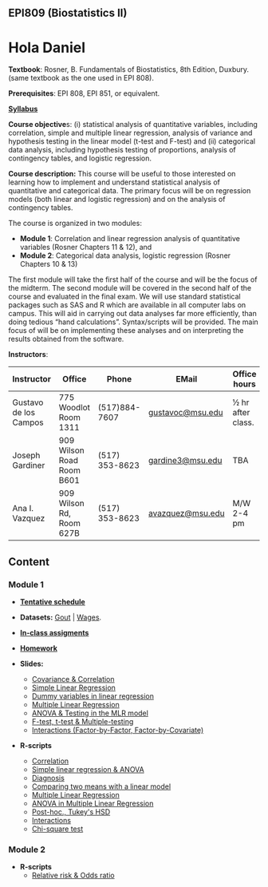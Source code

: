 ## EPI809 (Biostatistics II)

# Hola Daniel

**Textbook**: Rosner, B. Fundamentals of Biostatistics, 8th Edition, Duxbury. (same textbook as the one used in EPI 808).

**Prerequisites**:	EPI 808, EPI 851, or equivalent.

**[Syllabus](https://github.com/gdlc/EPI809/blob/master/EPI_809_SPRING_2020-syllabus.pdf)**

**Course objective**s: (i) statistical analysis of quantitative variables, including correlation, simple and multiple linear regression, analysis of variance and hypothesis testing in the linear model (t-test and F-test) and (ii) categorical data analysis, including hypothesis testing of proportions, analysis of contingency tables, and logistic regression. 

**Course description:** This course will be useful to those interested on learning how to implement and understand statistical analysis of quantitative and categorical data. The primary focus will be on regression models (both linear and logistic regression) and on the analysis of contingency tables. 

The course is organized in two modules:

  - **Module 1**: Correlation and linear regression analysis of quantitative variables (Rosner Chapters 11 & 12), and 
  - **Module 2**: Categorical data analysis, logistic regression (Rosner Chapters 10 & 13)

The first module will take the first half of the course and will be the focus of the midterm. The second module will be covered in the second half of the course and evaluated in the final exam. We will use standard statistical packages such as SAS and R which are available in all computer labs on campus. This will aid in carrying out data analyses far more efficiently, than doing tedious “hand calculations”. Syntax/scripts will be provided. The main focus of will be on implementing these analyses and on interpreting the results obtained from the software. 


**Instructors**:

|  Instructor  | Office  | Phone | EMail | Office hours |
| ------------- | ------------- | ------------- | ------------- |------------- |
| Gustavo de los Campos  | 775 Woodlot Room 1311|  (517)884-7607 |gustavoc@msu.edu  | ½ hr after class. |
| Joseph Gardiner  | 909 Wilson Road  Room B601 |  (517) 353-8623  |gardine3@msu.edu   | TBA |
| Ana I. Vazquez  | 909 Wilson Rd, Room 627B|  (517) 353-8623 | avazquez@msu.edu | M/W 2-4 pm |


## Content

### Module 1
  - **[Tentative schedule](https://github.com/gdlc/EPI809/blob/master/SCHEDULE_MODULE1.md)**
  - **Datasets:** [Gout](https://github.com/gdlc/EPI809/blob/master/gout.txt) | [Wages](https://github.com/gdlc/EPI809/blob/master/wages.txt).
  - **[In-class assigments](https://github.com/gdlc/EPI809/blob/master/INCLASS.md)**
  - **[Homework](https://github.com/gdlc/EPI809/blob/master/HW.md)**
  - **Slides:** 
    - [Covariance & Correlation](https://github.com/gdlc/EPI809/blob/master/1_CORRELATION.pdf)
    - [Simple Linear Regression](https://github.com/gdlc/EPI809/blob/master/2_SIMPLE_LINEAR_REGRESSION.pdf)
    - [Dummy variables in linear regression](https://github.com/gdlc/EPI809/blob/master/3_DUMMY_VARIABLES_IN_LINEAR_REGRESSION.pdf)
    - [Multiple Linear Regression](https://github.com/gdlc/EPI809/blob/master/4_MULTIPLE_LINEAR_REGRESSION.pdf)
    - [ANOVA & Testing in the MLR model](https://github.com/gdlc/EPI809/blob/master/5_ANOVA_AND_TESTING_IN_MLR.pdf)
    - [F-test, t-test & Multiple-testing](https://github.com/gdlc/EPI809/blob/master/6_TESTING_IN_MLR_II.pdf)
    - [Interactions (Factor-by-Factor, Factor-by-Covariate)](https://github.com/gdlc/EPI809/blob/master/7_INTERACTIONS.pdf)
    
  - **R-scripts**
    - [Correlation](https://github.com/gdlc/EPI809/blob/master/CORRELATION.md)
    - [Simple linear regression & ANOVA](https://github.com/gdlc/EPI809/blob/master/ANOVA.md)
    - [Diagnosis](https://github.com/gdlc/EPI809/blob/master/DIAGNOSIS.md)
    - [Comparing two means with a linear model](https://github.com/gdlc/EPI809/blob/master/TWO_MEANS_WITH_LINEAR_MODEL.md)
    - [Multiple Linear Regression](https://github.com/gdlc/EPI809/blob/master/MULTIPLE_LINEAR_REGRESSION.md)
    - [ANOVA in Multiple Linear Regression](https://github.com/gdlc/EPI809/blob/master/ANOVA_MLR.md)
    - [Post-hoc., Tukey's HSD](https://github.com/gdlc/EPI809/blob/master/POST_HOC.md)
    - [Interactions](https://github.com/gdlc/EPI809/blob/master/INTERACTIONS.md)
    - [Chi-square test](https://github.com/gdlc/EPI809/blob/master/CHISQ.md)

### Module 2

  - **R-scripts**
    - [Relative risk & Odds ratio](https://github.com/gdlc/EPI809/blob/master/MYOCARDIAL_INFRACTION_OC.md)
